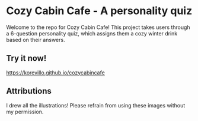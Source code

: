 # Cozy Cabin Cafe - A personality quiz
Welcome to the repo for Cozy Cabin Cafe! This project takes users through a 6-question personality quiz, which assigns them a cozy winter drink based on their answers.
## Try it now!
<https://korevillo.github.io/cozycabincafe>
## Attributions
I drew all the illustrations! Please refrain from using these images without my permission.
